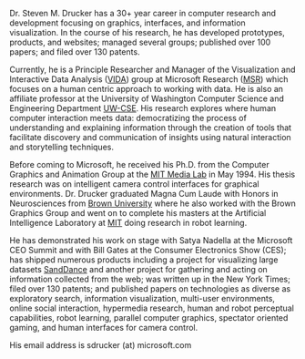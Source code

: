Dr. Steven M. Drucker has a 30+ year career in computer research and development focusing on graphics, interfaces, and information visualization. In the course of his research, he has developed prototypes, products, and websites; managed several groups; published over 100 papers; and filed over 130 patents.

Currently, he is a Principle Researcher and Manager of the Visualization and Interactive Data Analysis ([VIDA](https://www.microsoft.com/en-us/research/group/vida/)) group at Microsoft Research ([MSR](https://www.microsoft.com/en-us/research/)) which focuses on a human centric approach to working with data. He is also an affiliate professor at the University of Washington Computer Science and Engineering Department [UW-CSE](https://www.cs.washington.edu/). His research explores where human computer interaction meets data: democratizing the process of understanding and explaining information through the creation of tools that facilitate discovery and communication of insights using natural interaction and storytelling techniques.

Before coming to Microsoft, he received his Ph.D. from the Computer Graphics and Animation Group at the [MIT Media Lab](https://www.media.mit.edu/) in May 1994. His thesis research was on intelligent camera control interfaces for graphical environments. Dr. Drucker graduated Magna Cum Laude with Honors in Neurosciences from [Brown University](https://www.brown.edu/) where he also worked with the Brown Graphics Group and went on to complete his masters at the Artificial Intelligence Laboratory at [MIT](https://www.csail.mit.edu/) doing research in robot learning.

He has demonstrated his work on stage with Satya Nadella at the Microsoft CEO Summit and with Bill Gates at the Consumer Electronics Show (CES); has shipped numerous products including a project for visualizing large datasets [SandDance](http://www.sanddance.ms) and another project for gathering and acting on information collected from the web; was written up in the New York Times; filed over 130 patents; and published papers on technologies as diverse as exploratory search, information visualization, multi-user environments, online social interaction, hypermedia research, human and robot perceptual capabilities, robot learning, parallel computer graphics, spectator oriented gaming, and human interfaces for camera control.

His email address is sdrucker (at) microsoft.com 